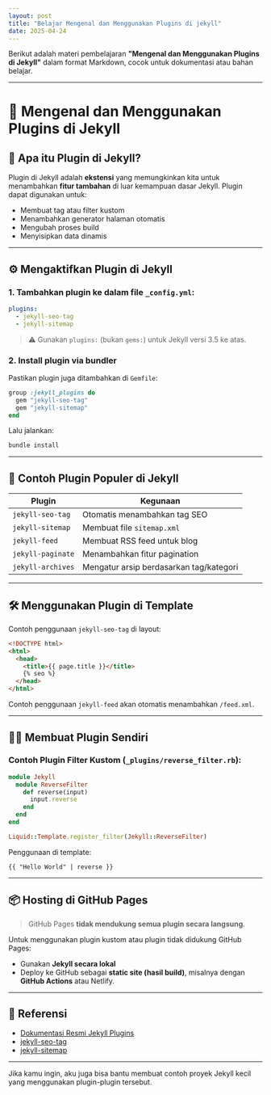 ```yaml
---
layout: post
title: "Belajar Mengenal dan Menggunakan Plugins di jekyll"
date: 2025-04-24
---
```


Berikut adalah materi pembelajaran **"Mengenal dan Menggunakan Plugins di Jekyll"** dalam format Markdown, cocok untuk dokumentasi atau bahan belajar.

---

# 🔌 Mengenal dan Menggunakan Plugins di Jekyll

## 📘 Apa itu Plugin di Jekyll?

Plugin di Jekyll adalah **ekstensi** yang memungkinkan kita untuk menambahkan **fitur tambahan** di luar kemampuan dasar Jekyll. Plugin dapat digunakan untuk:

* Membuat tag atau filter kustom
* Menambahkan generator halaman otomatis
* Mengubah proses build
* Menyisipkan data dinamis

---

## ⚙️ Mengaktifkan Plugin di Jekyll

### 1. Tambahkan plugin ke dalam file `_config.yml`:

```yaml
plugins:
  - jekyll-seo-tag
  - jekyll-sitemap
```

> ⚠️ Gunakan `plugins:` (bukan `gems:`) untuk Jekyll versi 3.5 ke atas.

### 2. Install plugin via bundler

Pastikan plugin juga ditambahkan di `Gemfile`:

```ruby
group :jekyll_plugins do
  gem "jekyll-seo-tag"
  gem "jekyll-sitemap"
end
```

Lalu jalankan:

```bash
bundle install
```

---

## 🔎 Contoh Plugin Populer di Jekyll

| Plugin            | Kegunaan                                |
| ----------------- | --------------------------------------- |
| `jekyll-seo-tag`  | Otomatis menambahkan tag SEO            |
| `jekyll-sitemap`  | Membuat file `sitemap.xml`              |
| `jekyll-feed`     | Membuat RSS feed untuk blog             |
| `jekyll-paginate` | Menambahkan fitur pagination            |
| `jekyll-archives` | Mengatur arsip berdasarkan tag/kategori |

---

## 🛠️ Menggunakan Plugin di Template

Contoh penggunaan `jekyll-seo-tag` di layout:

```html
<!DOCTYPE html>
<html>
  <head>
    <title>{{ page.title }}</title>
    {% seo %}
  </head>
</html>
```

Contoh penggunaan `jekyll-feed` akan otomatis menambahkan `/feed.xml`.

---

## 👨‍💻 Membuat Plugin Sendiri

### Contoh Plugin Filter Kustom (`_plugins/reverse_filter.rb`):

```ruby
module Jekyll
  module ReverseFilter
    def reverse(input)
      input.reverse
    end
  end
end

Liquid::Template.register_filter(Jekyll::ReverseFilter)
```

Penggunaan di template:

```liquid
{{ "Hello World" | reverse }}
```

---

## 📦 Hosting di GitHub Pages

> GitHub Pages **tidak mendukung semua plugin secara langsung**.

Untuk menggunakan plugin kustom atau plugin tidak didukung GitHub Pages:

* Gunakan **Jekyll secara lokal**
* Deploy ke GitHub sebagai **static site (hasil build)**, misalnya dengan **GitHub Actions** atau Netlify.

---

## 🔗 Referensi

* [Dokumentasi Resmi Jekyll Plugins](https://jekyllrb.com/docs/plugins/)
* [jekyll-seo-tag](https://github.com/jekyll/jekyll-seo-tag)
* [jekyll-sitemap](https://github.com/jekyll/jekyll-sitemap)

---

Jika kamu ingin, aku juga bisa bantu membuat contoh proyek Jekyll kecil yang menggunakan plugin-plugin tersebut.
